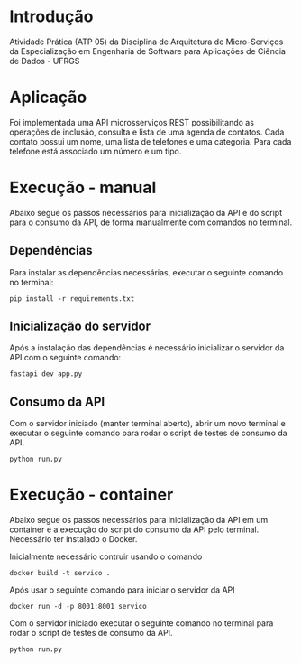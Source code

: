 # Introdução

Atividade Prática (ATP 05) da Disciplina de Arquitetura de Micro-Serviços da Especialização em Engenharia de Software para Aplicações de Ciência de Dados - UFRGS

# Aplicação 

Foi implementada uma API microsserviços REST possibilitando as operações de inclusão, consulta e lista de uma agenda de contatos. Cada contato possui um nome, uma lista de telefones e uma categoria. Para cada telefone está associado um número e um tipo.

# Execução - manual

Abaixo segue os passos necessários para inicialização da API e do script para o consumo da API, de forma manualmente com comandos no terminal.

## Dependências
Para instalar as dependências necessárias, executar o seguinte comando no terminal:

```
pip install -r requirements.txt
```

## Inicialização do servidor
Após a instalação das dependências é necessário inicializar o servidor da API com o seguinte comando:

```
fastapi dev app.py
```

## Consumo da API
Com o servidor iniciado (manter terminal aberto), abrir um novo terminal e executar o seguinte comando para rodar o script de testes de consumo da API.

```
python run.py
```


# Execução - container

Abaixo segue os passos necessários para inicialização da API em um container e a execução do script do consumo da API pelo terminal.
Necessário ter instalado o Docker.


Inicialmente necessário contruir usando o comando

```
docker build -t servico .
```

Após usar o seguinte comando para iniciar o servidor da API

```
docker run -d -p 8001:8001 servico
```

Com o servidor iniciado executar o seguinte comando no terminal para rodar o script de testes de consumo da API.

```
python run.py
```
